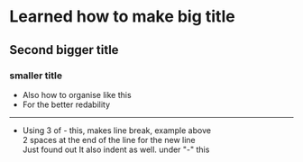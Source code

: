 # Learned how to make big title
## Second bigger title
### smaller title
- Also how to organise like this
- For the better redability
---
- Using 3 of - this, makes line break, example above  
2 spaces at the end of the line for the new line  
  Just found out It also indent as well. under "-" this
